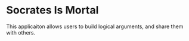 # Socrates Is Mortal

This applicaiton allows users to build logical arguments, and share them with others.

